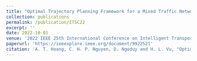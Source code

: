 ```yaml
---
title: "Optimal Trajectory Planning Framework for a Mixed Traffic Network"
collection: publications
permalink: /publication/ITSC22
excerpt: ''
date: 2022-10-01
venue: '2022 IEEE 25th International Conference on Intelligent Transportation Systems (ITSC)'
paperurl: 'https://ieeexplore.ieee.org/document/9922521'
citation: 'A. T. Hoang, C. H. P. Nguyen, D. Ngoduy and H. L. Vu, "Optimal Trajectory Planning Framework for a Mixed Traffic Network," 2022 IEEE 25th International Conference on Intelligent Transportation Systems (ITSC), 2022, pp. 2756-2762, doi: 10.1109/ITSC55140.2022.9922521.'
---
```

